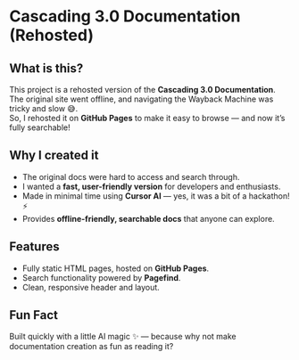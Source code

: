 # Cascading 3.0 Documentation (Rehosted)

## What is this?
This project is a rehosted version of the **Cascading 3.0 Documentation**.  
The original site went offline, and navigating the Wayback Machine was tricky and slow 😅.  
So, I rehosted it on **GitHub Pages** to make it easy to browse — and now it’s fully searchable!

## Why I created it
- The original docs were hard to access and search through.  
- I wanted a **fast, user-friendly version** for developers and enthusiasts.  
- Made in minimal time using **Cursor AI** — yes, it was a bit of a hackathon! ⚡  
- Provides **offline-friendly, searchable docs** that anyone can explore.

## Features
- Fully static HTML pages, hosted on **GitHub Pages**.  
- Search functionality powered by **Pagefind**.  
- Clean, responsive header and layout.

## Fun Fact
Built quickly with a little AI magic ✨ — because why not make documentation creation as fun as reading it?
